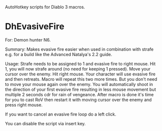 AutoHotkey scripts for Diablo 3 macros.

# DhEvasiveFire

For: Demon hunter N6.

Summary: Makes evasive fire easier when used in combination with strafe e.g. for a build like the Advanced Natalya's 2.2 guide.

Usage: Strafe needs to be assigned to 1 and evasive fire to right mouse. Hit 1, you will now strafe around (no need for keeping 1 pressed). Move your cursor over the enemy. Hit right mouse. Your character will use evasive fire and then retreats. Macro will repeat this two more times. But you don't need to move your mouse again over the enemy. You will automatically shoot in the direction of your first evasive fire resulting in less mouse movement but multiple 2 seconds cdr for rain of vengeance. After macro is done it's time for you to cast RoV then restart it with moving cursor over the enemy and press right mouse.

If you want to cancel an evasive fire loop do a left click.

You can disable the script via insert key.

